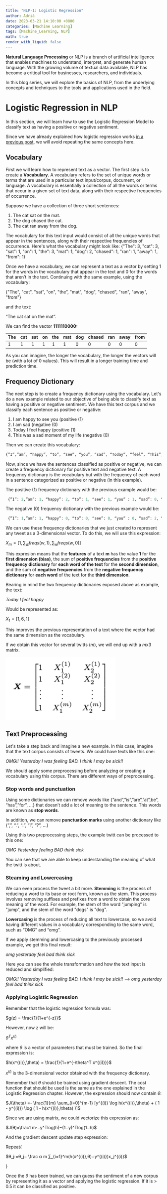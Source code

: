 ```yaml
---
title: "NLP-1: Logistic Regression"
author: Adrià
date: 2023-03-21 14:10:00 +0800
categories: [Machine Learning]
tags: [Machine_Learning, NLP]
math: true
render_with_liquid: false
---
```


**Natural Language Processing** or NLP is a branch of artificial intelligence that enables machines to understand, interpret, and generate human language. With the growing volume of textual data available, NLP has become a critical tool for businesses, researchers, and individuals.

In this blog series, we will explore the basics of NLP, from the underlying concepts and techniques to the tools and applications used in the field.

# Logistic Regression in NLP

In this section, we will learn how to use the Logistic Regression Model to classify text as having a positive or negative sentiment.

Since we have already explained how logistic regression works [in a previous post](https://adriapt.github.io/posts/ML-INTRO/#logistic-regression), we will avoid repeating the same concepts here.

## Vocabulary

First we will learn how to represent text as a vector. The first step is to create a **Vocabulary.** A vocabulary refers to the set of unique words or terms that are used in a particular text input/corpus, document, or language. A vocabulary is essentially a collection of all the words or terms that occur in a given set of text data, along with their respective frequencies of occurrence.

Suppose we have a collection of three short sentences:

1. The cat sat on the mat.
2. The dog chased the cat.
3. The cat ran away from the dog.

The vocabulary for this text input would consist of all the unique words that appear in the sentences, along with their respective frequencies of occurrence. Here's what the vocabulary might look like:
{"The": 3, "cat": 3, "sat": 1, "on": 1, "the": 3, "mat": 1, "dog": 2, "chased": 1, "ran": 1, "away": 1, "from": 1}

Once we have a vocabulary, we can represent a text as a vector by setting 1 for the words in the vocabulary that appear in the text and 0 for the words that aren’t in the text. Continuing with the same example, using the vocabulary:

{"The", "cat", "sat", "on", "the”, "mat", "dog", "chased", "ran", "away", "from"} 

and the text:

“The cat sat on the mat”. 

We can find the vector **1111110000:**

| The | cat | sat | on | the | mat | dog | chased | ran  | away | from |
| --- | --- | --- | --- | --- | --- | --- | --- | --- | --- | --- |
| 1 | 1 | 1 | 1 | 1 | 1 | 0 | 0 | 0 | 0 | 0 |

As you can imagine, the longer the vocabulary, the longer the vectors will be (with a lot of 0 values). This will result in a longer training time and prediction time.

## Frequency Dictionary

The next step is to create a frequency dictionary using the vocabulary. Let's do a new example related to our objective of being able to classify text as having a positive or negative sentiment. We have this text corpus and we classify each sentence as positive or negative:

1. I am happy to see you (positive (1)
2. I am sad (negative (0)
3. Today I feel happy (positive (1)
4. This was a sad moment of my life (negative (0)

Then we can create this vocabulary: 

```python
{”I”,”am”, “happy”, “to”, “see”, “you”, “sad”, “Today”, “feel”, “This”, “was”, “a”, “moment”, “of”, “my”, “life”}
```

Now, since we have the sentences classified as positive or negative, we can create a frequency dictionary for positive text and negative text. A frequency dictionary is the vocabulary but with the frequency of each word in a sentence categorized as positive or negative (in this example).

The positive (1) frequency dictionary with the previous example would be:

```python
 {”I”: 2,”am”: 1, “happy”: 2, “to”: 1, “see”: 1, “you” : 1, “sad”: 0, “Today”: 1, “feel”: 1, “This”: 0, “was”: 0, “a”: 0, “moment”: 0, “of”: 0, “my”: 0, “life”: 0}
```

The negative (0) frequency dictionary with the previous example would be: 

```python
 {”I”: 1,”am”: 1, “happy”: 0, “to”: 0, “see”: 0, “you” : 0, “sad”: 2, “Today”: 0, “feel”: 0, “This”: 1, “was”: 1, “a”: 1, “moment”: 1, “of”: 1, “my”: 1, “life”: 1}
```

We can use these frequency dictionaries that we just created to represent any tweet as a 3-dimensional vector. To do this, we will use this expression:

$X_m = [1,\sum_wfreqs(w,1), \sum_wfreqs(w,0)]$

This expresion means that the **features** of a text **m** has the value **1** for the **first dimension (bias)**, the sum of **positive frequencies** from the **positive frequency dictionary** for **each word of the text** for the **second dimension**, and the sum of **negative frequencies** from the **negative frequency dictionary** for **each word** of the text for the **third dimension**. 

Bearing in mind the two frequency dictionaries exposed above as example, the text: 

*Today I feel happy*

Would be represented as: 

$X_1 = [1,6,1]$

This improves the previous representation of a text where the vector had the same dimension as the vocabulary.

If we obtain this vector for several twitts (*m*), we will end up with a $m$x$3$ matrix. 

![Untitled](/img/posts/NLP-1/Untitled.png)

## Text Preprocessing

Let's take a step back and imagine a new example. In this case, imagine that the text corpus consists of tweets. We could have texts like this one:

*OMG!! Yesterday I was feeling BAD. I think I may be sick!!*

We should apply some preprocessing before analyzing or creating a vocabulary using this corpus. There are different ways of preprocessing. 

### **Stop words and punctuation**

Using some dictionaries we can remove words like {”and”,”is”,”are”,”at”,be”, “has”,”for”, …} that doesn’t add a lot of meaning to the sentence. This words are known as **stop words**. 

In addition, we can remove **punctuation marks** using another dictionary like {”,”, “.”, “:”, “!”, “?”, …}

Using this two preprocessing steps, the example twitt can be processed to this one: 

*OMG Yesterday feeling BAD think sick*

You can see that we are able to keep understanding the meaning of what the twitt is about. 

### Steaming and Lowercasing

We can even process the tweet a bit more. **Stemming** is the process of reducing a word to its base or root form, known as the stem. This process involves removing suffixes and prefixes from a word to obtain the core meaning of the word. For example, the stem of the word "jumping" is "jump", and the stem of the word "dogs" is "dog".

**Lowercasing** is the process of reducing all text to lowercase, so we avoid having different values in a vocabulary corresponding to the same word, such as “OMG” and “omg”.

If we apply stemming and lowercasing to the previously processed example, we get this final result:

*omg yesterday feel bad think sick*

Here you can see the whole transformation and how the text input is reduced and simplified:

*OMG!! Yesterday I was feeling BAD. I think I may be sick!! —> omg yesterday feel bad think sick*

### Applying Logistic Regression

Remember that the logistic regression formula was:

$g(z) = \frac{1}{1+e^{-z}}$

However, now z will be:

$\theta^T x^{(i)}$

where $\theta$ is a vector of parameters that must be trained. So the final expression is:

$h(x^{(i)},\theta) = \frac{1}{1+e^{-\theta^T x^{(i)}}}$

$x^{(i)}$ is the 3-dimensional vector obtained with the frequency dictionary.

Remember that $\theta$ should be trained using gradient descent. The cost function that should be used is the same as the one explained in the Logistic Regression chapter. However, the expression should now contain $\theta$: 

$J(\theta) =- \frac{1}{m} \sum_{i=0}^{m-1} [y^{(i)} \log h(x^{(i)},\theta) + ( 1 - y^{(i)}) \log ( 1 - h(x^{(i)},\theta) )]$ 

Since we are using matrix, we could vectorize this expression as: 

$J(θ)=\frac1 m⋅−y^Tlog⁡(h)−(1−y)^Tlog⁡(1−h)$

And the gradient descent update step expression: 

Repeat{

$θ_j:=θ_j− \frac α m ∑_{i=1}^m(h(x^{(i)},θ)−y^{(i)})x_j^{(i)}$

}

Once the $\theta$ has been trained, we can guess the sentiment of a new corpus by representing it as a vector and applying the logistic regression. If it is > 0.5 it can be classified as positive.
